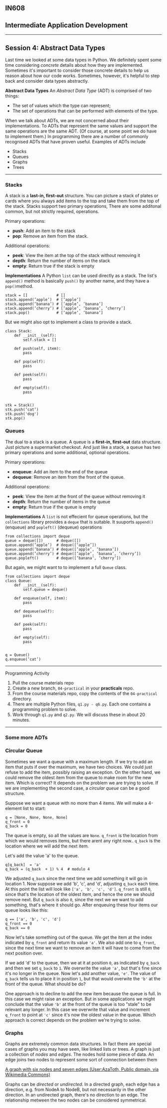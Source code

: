 ## IN608
## Intermediate Application Development
---

## Session 4: Abstract Data Types

Last time we looked at some data types in Python. We definitely spent some time considering *concrete* details about how they are implemented. Sometimes it's important to consider those concrete details to help us reason about how our code works. Sometimes, however, it's helpful to step back and consider data types abstractly.

**Abstract Data Types**
An *Abstract Data Type* (ADT) is comprised of two things:
  - The set of values which the type can represent;
  - The set of operations that can be performed with elements of the type.

When we talk about ADTs, we are not concerned about their implementations. To ADTs that represent the same values and support the same operations are the same ADT. (Of course, at some point we do have to implement them.) In programming there are a number of commonly recognised ADTs that have proven useful. Examples of ADTs include

  - Stacks
  - Queues
  - Graphs
  - Trees

  ---

### Stacks
A stack is a **last-in, first-out** structure. You can picture a stack of plates or cards where you always add items to the top and take them from the top of the stack. Stacks support two primary operations, There are some additonal common, but not strictly required, operations.

Primary operations:
  - **push**: Add an item to the stack
  - **pop**: Remove an item from the stack.

Additional operations:
  - **peek**: View the item at the top of the stack without removing it
  - **depth**: Return the number of items on the stack
  - **empty**: Return true if the stack is empty

**Implementations**
A Python `list` can be used directly as a stack. The list's `append()` method is basically `push()` by another name, and they have a `pop()`method.

```
stack = []             # []
stack.append(’apple’)  # [’apple’]
stack.append(’banana’) # [’apple’, ’banana’]
stack.append(’cherry’) # [’apple’, ’banana’, ’cherry’]
stack.pop()            # [’apple’, ’banana’]
```

But we might also opt to implement a class to provide a stack.

```
class Stack:
    def __init__(self):
        self.stack = []

    def push(self, item):
        pass

    def pop(self):
        pass

    def peek(self):
        pass

    def empty(self):
        pass


stk = Stack()
stk.push(’cat’)
stk.push('dog')
stk.pop()
```  
### Queues
The dual to a stack is a queue. A queue is a **first-in, first-out** data structure. Just picture a supermarket checkout. And just like a stack, a queue has two primary operations and some additional, optional operations.

Primary operations:
  - **enqueue**: Add an item to the end of the queue
  - **dequeue**: Remove an item from the front of the queue.

Additional operations:
  - **peek**: View the item at the front of the queue without removing it
  - **depth**: Return the number of items in the queue
  - **empty**: Return true if the queue is empty

**Implementations**
A `list` is not effecient for queue operations, but the `collections` library provides a `deque` that is suitable. It suuports `append()` (enqueue) and `popleft()` (dequeue) operations

```
from collections import deque
queue = deque([])      # deque([])
queue.append(’apple’)  # deque([’apple’])
queue.append(’banana’) # deque([’apple’, ’banana’])
queue.append(’cherry’) # deque([’apple’, ’banana’, ’cherry’]) 
queue.popleft()        # deque([’banana’, ’cherry’])
```
But again, we might want to to implement a full `Queue` class.
```
from collections import deque
class Queue:
    def __init__(self):
        self.queue = deque()
              
    def enqueue(self, item):
        pass

    def dequeue(self):
        pass
    
    def peek(self):
        pass

    def empty(self):
        pass
          
          
q = Queue()
q.enqueue(’cat’)
```
---

Programming Activity
  1. Pull the course materials repo
  2. Create a new branch, `04-practical` in your **practicals** repo.
  3. From the course materials repo, copy the contents of the `04-practical` directory.
  4. There are multiple Python files, `q1.py - q6.py`. Each one contains a programming problem to solve.
  5. Work through `q1.py` and `q2.py`. We will discuss these in about 20 minutes.

---
### Some more ADTs

### Circular Queue
Sometimes we want a queue with a maximum length. If we try to add an item that puts if over the maximum, we have two choices. We could just refuse to add the item, possibly raising an exception. On the other hand, we could remove the oldest item from the queue to make room for the new item. Which is correct? It depends on the problem we are trying to solve. If we are implementing the second case, a *circular queue* can be a good structure.

Suppose we want a queue with no more than 4 items. We will make a 4-element list to start:

```         
q = [None, None, None, None]
q_front = 0
q_back = 0
```
The queue is empty, so all the values are `None`. `q_front` is the location from which we would removes items, but there arent any right now.. `q_back` is the location where we will add the next item. 

Let's add the value 'a' to the queue.
```
q[q_back]  = 'a'
q_back = (q_back  + 1) % 4  # modulo 4
```
We adjusted `q_back` since the next time we add something it will go in location 1. Now suppose we add 'b', 'c', and 'd', adjusting `q_back` each time. At this point the list will look like `['a', 'b', 'c', 'd']`. `q_front` is still `0`, since that's the location of the oldest item, and hence the one we should remove next. But `q_back` is also `0`, since the next we we want to add something, that's where it should go. After enqueuing these four items our queue looks like this:

```
q == ['a', 'b', 'c', 'd']
q_front == 0
q_back == 0
```

Now let's take something out of the queue. We get the item at the index indicated by `q_front` and return its value `'a'`. We also add one to `q_front`, since the next time we want to remove an item it will have to come from the next position over.

If we add 'd' to the queue, then we at it at position `0`, as indicated by `q_back` and then we set `q_back` to `1`. We overwrite the value `'a'`, but that's fine since it's no longer in the queue. Now let's add another value, `'e'`. The value of `q_back` tells us to place it in position `1`, but that would overwite the `'b'` at the front of the queue. What should be do?

One approach is to decline to add the new item because the queue is full. In this case we might raise an exception. But in some applications we might conclude that the value `'b'` at the front of the queue is too "stale" to be relevant any longer. In this case we overwrite that value and increment `q_front` to point at `'c'` since it's now the oldest value in the queue. Which approach is correct depends on the problem we're trying to solve.


### Graphs
Graphs are extremely common data structures. In fact there are special cases of graphs you may have seen, like linked lists or trees. A graph is just a collection of *nodes* and *edges*.  The nodes hold some piece of data. An edge joins two nodes to represent some sort of connection between them

[A graph with six nodes and seven edges (User:AzaToth, Public domain, via Wikimedia Commons)](https://upload.wikimedia.org/wikipedia/commons/thumb/5/5b/6n-graf.svg/333px-6n-graf.svg.png)

Graphs can be *directed* or *undirected*. In a directed graph, each edge has a direction, e.g. from NodeA to NodeB, but not necessarily in the other direction. In an undirected graph, there's no direction to an edge. The relationship metween the two nodes can be considered symmetrical. 


